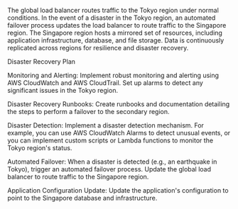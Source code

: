 The global load balancer routes traffic to the Tokyo region under normal conditions.
In the event of a disaster in the Tokyo region, an automated failover process updates the load balancer to route traffic to the Singapore region.
The Singapore region hosts a mirrored set of resources, including application infrastructure, database, and file storage.
Data is continuously replicated across regions for resilience and disaster recovery.

Disaster Recovery Plan

Monitoring and Alerting:
Implement robust monitoring and alerting using AWS CloudWatch and AWS CloudTrail. Set up alarms to detect any significant issues in the Tokyo region.

Disaster Recovery Runbooks:
Create runbooks and documentation detailing the steps to perform a failover to the secondary region.

Disaster Detection:
Implement a disaster detection mechanism. For example, you can use AWS CloudWatch Alarms to detect unusual events, or you can implement custom scripts or Lambda functions to monitor the Tokyo region's status.

Automated Failover:
When a disaster is detected (e.g., an earthquake in Tokyo), trigger an automated failover process. Update the global load balancer to route traffic to the Singapore region.

Application Configuration Update:
Update the application's configuration to point to the Singapore database and infrastructure.

